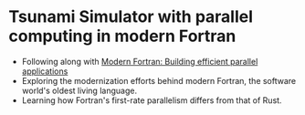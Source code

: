 # Tsunami Simulator with parallel computing in modern Fortran

* Following along with [Modern Fortran: Building efficient parallel applications](https://www.manning.com/books/modern-fortran)
* Exploring the modernization efforts behind modern Fortran, the software world's oldest living language.
* Learning how Fortran's first-rate parallelism differs from that of Rust.
